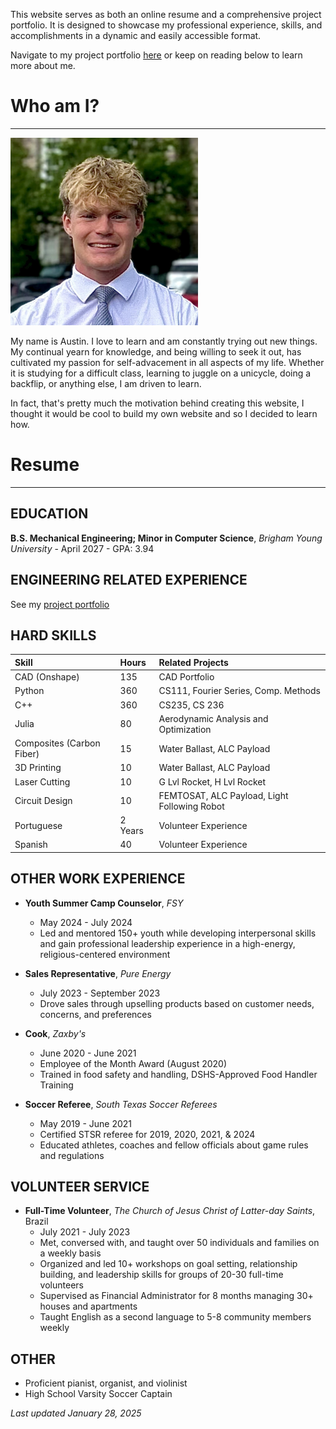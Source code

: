 This website serves as both an online resume and a comprehensive project portfolio. It is designed to showcase my professional experience, skills, and accomplishments in a dynamic and easily accessible format.

Navigate to my project portfolio [here](./project-portfolio-home.html) or keep on reading below to learn more about me.

# Who am I?

* * *


<img src="Images/profile.jpg" alt="Profile Picture" width="300" height="300">

My name is Austin. I love to learn and am constantly trying out new things. My continual yearn for knowledge, and being willing to seek it out, has cultivated my passion for self-advacement in all aspects of my life. Whether it is studying for a difficult class, learning to juggle on a unicycle, doing a backflip, or anything else, I am driven to learn. 

In fact, that's pretty much the motivation behind creating this website, I thought it would be cool to build my own website and so I decided to learn how.
<!-- Add in a link to a fun section about my hobbies, interests, and other stuff. -->

# Resume

* * *

## EDUCATION

**B.S. Mechanical Engineering; Minor in Computer Science**, _Brigham Young University_
    - April 2027
    - GPA: 3.94

## ENGINEERING RELATED EXPERIENCE

See my [project portfolio](./project-portfolio-home.html)

## HARD SKILLS

| Skill | Hours | Related Projects |
|:-------------|:----------|:--------|
| CAD (Onshape) | 135 | CAD Portfolio |
| Python | 360 | CS111, Fourier Series, Comp. Methods |
| C++ | 360 | CS235, CS 236 |
| Julia | 80 | Aerodynamic Analysis and Optimization |
| Composites (Carbon Fiber) | 15 | Water Ballast, ALC Payload |
| 3D Printing | 10 |  Water Ballast, ALC Payload |
| Laser Cutting | 10 | G Lvl Rocket, H Lvl Rocket |
| Circuit Design | 10 | FEMTOSAT, ALC Payload, Light Following Robot |
| Portuguese | 2 Years | Volunteer Experience |
| Spanish | 40 | Volunteer Experience |

## OTHER WORK EXPERIENCE

- **Youth Summer Camp Counselor**, _FSY_
    - May 2024 - July 2024
    - Led and mentored 150+ youth while developing interpersonal skills and gain professional leadership experience in a high-energy, religious-centered environment

- **Sales Representative**, _Pure Energy_
    - July 2023 - September 2023
    - Drove sales through upselling products based on customer needs, concerns, and preferences

- **Cook**, _Zaxby's_
    - June 2020 - June 2021
    - Employee of the Month Award (August 2020)
    - Trained in food safety and handling, DSHS-Approved Food Handler Training

- **Soccer Referee**, _South Texas Soccer Referees_
    - May 2019 - June 2021
    - Certified STSR referee for 2019, 2020, 2021, & 2024
    - Educated athletes, coaches and fellow officials about game rules and regulations

## VOLUNTEER SERVICE

- **Full-Time Volunteer**, _The Church of Jesus Christ of Latter-day Saints_, Brazil
    - July 2021 - July 2023
    - Met, conversed with, and taught over 50 individuals and families on a weekly basis
    - Organized and led 10+ workshops on goal setting, relationship building, and leadership skills for groups of 20-30 full-time volunteers
    - Supervised as Financial Administrator for 8 months managing 30+ houses and apartments
    - Taught English as a second language to 5-8 community members weekly

## OTHER

* Proficient pianist, organist, and violinist
* High School Varsity Soccer Captain

_Last updated January 28, 2025_